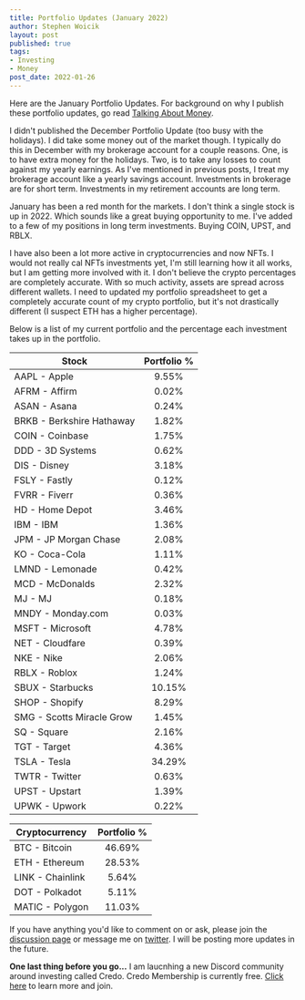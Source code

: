 ```yaml
---
title: Portfolio Updates (January 2022)
author: Stephen Woicik
layout: post
published: true
tags:
- Investing
- Money
post_date: 2022-01-26
---
```

Here are the January Portfolio Updates. For background on why I publish these portfolio updates, go read [Talking About Money](https://swoicik.com/2020/talk-about-money).

I didn't published the December Portfolio Update (too busy with the holidays). I did take some money out of the market though. I typically do this in December with my brokerage account for a couple reasons. One, is to have extra money for the holidays. Two, is to take any losses to count against my yearly earnings. As I've mentioned in previous posts, I treat my brokerage account like a yearly savings account. Investments in brokerage are for short term. Investments in my retirement accounts are long term.

January has been a red month for the markets. I don't think a single stock is up in 2022. Which sounds like a great buying opportunity to me. I've added to a few of my positions in long term investments. Buying COIN, UPST, and RBLX. 

I have also been a lot more active in cryptocurrencies and now NFTs. I would not really cal NFTs investments yet, I'm still learning how it all works, but I am getting more involved with it. I don't believe the crypto percentages are completely accurate. With so much activity, assets are spread across different wallets. I need to updated my portfolio spreadsheet to get a completely accurate count of my crypto portfolio, but it's not drastically different (I suspect ETH has a higher percentage).

Below is a list of my current portfolio and the percentage each investment takes up in the portfolio.

| Stock                       | Portfolio % |
| ---                         | :---:       |
| AAPL - Apple                | 9.55%       |
| AFRM - Affirm               | 0.02%       |
| ASAN - Asana                | 0.24%       |
| BRKB - Berkshire Hathaway   | 1.82%       |
| COIN - Coinbase             | 1.75%       |
| DDD - 3D Systems            | 0.62%       |
| DIS - Disney                | 3.18%       |
| FSLY - Fastly               | 0.12%       |
| FVRR - Fiverr               | 0.36%       |
| HD - Home Depot             | 3.46%       |
| IBM - IBM                   | 1.36%       |
| JPM - JP Morgan Chase       | 2.08%       |
| KO - Coca-Cola              | 1.11%       |
| LMND - Lemonade             | 0.42%       |
| MCD - McDonalds             | 2.32%       |
| MJ - MJ                     | 0.18%       |
| MNDY - Monday.com           | 0.03%       |
| MSFT - Microsoft            | 4.78%       |
| NET - Cloudfare             | 0.39%       |
| NKE - Nike                  | 2.06%       |
| RBLX - Roblox               | 1.24%       |
| SBUX - Starbucks            | 10.15%      |
| SHOP - Shopify              | 8.29%       |
| SMG - Scotts Miracle Grow   | 1.45%       |
| SQ - Square                 | 2.16%       |
| TGT - Target                | 4.36%       |
| TSLA - Tesla                | 34.29%      |
| TWTR - Twitter              | 0.63%       |
| UPST - Upstart              | 1.39%       |
| UPWK - Upwork               | 0.22%       |


| Cryptocurrency              | Portfolio % |
| ---                         | :---:       |
| BTC - Bitcoin               | 46.69%      |
| ETH - Ethereum              | 28.53%      |
| LINK - Chainlink            | 5.64%       |
| DOT - Polkadot              | 5.11%       |
| MATIC - Polygon             | 11.03%       |

If you have anything you'd like to comment on or ask, please join the [discussion page](https://github.com/swoicik/swoicik.github.io/discussions/24) or message me on [twitter](https://twitter.com/swoicik). I will be posting more updates in the future. 

**One last thing before you go...** I am laucnhing a new Discord community around investing called Credo. Credo Membership is currently free. [Click here](https://investwithcredo.com/) to learn more and join. 

